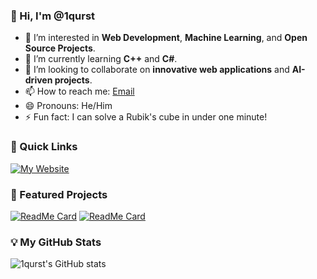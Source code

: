 ### 👋 Hi, I'm @1qurst

- 👀 I’m interested in **Web Development**, **Machine Learning**, and **Open Source Projects**.
- 🌱 I’m currently learning **C++** and **C#**.
- 💞️ I’m looking to collaborate on **innovative web applications** and **AI-driven projects**.
- 📫 How to reach me: [Email](mailto:1qurstofficial@gmail.com)
- 😄 Pronouns: He/Him
- ⚡ Fun fact: I can solve a Rubik's cube in under one minute!

### 🚀 Quick Links
[![My Website](https://img.shields.io/badge/My_GitHub-black?style=for-the-badge)](https://holidaycountdowns.xyz)

### 📂 Featured Projects
<!-- Replace 'repo1', 'repo2' with your GitHub repository names -->
[![ReadMe Card](https://github-readme-stats.vercel.app/api/pin/?username=1qurst&repo=repo1)](https://github.com/1qurst/holidaycountdowns)
[![ReadMe Card](https://github-readme-stats.vercel.app/api/pin/?username=1qurst&repo=repo2)](https://github.com/1qurst/repo2)

<!-- You can add more projects by copying the format above and changing the repo names -->

### 💡 My GitHub Stats
![1qurst's GitHub stats](https://github-readme-stats.vercel.app/api?username=1qurst&show_icons=true&theme=radical)

<!---
1qurst/1qurst is a ✨ special ✨ repository because its `README.md` (this file) appears on your GitHub profile.
You can click the Preview link to take a look at your changes.
--->
